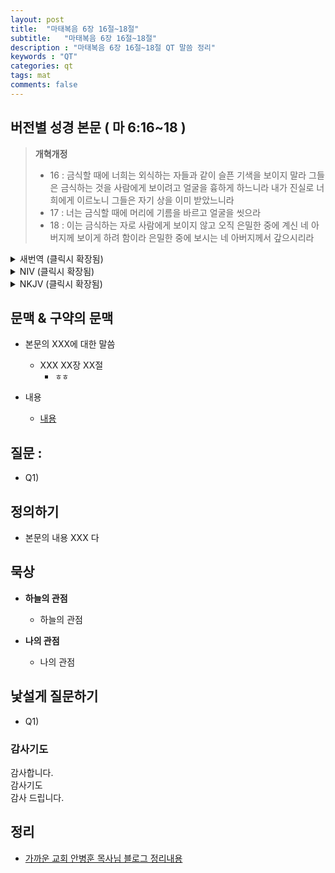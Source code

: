 ```yaml
---
layout: post
title:  "마태복음 6장 16절~18절"
subtitle:   "마태복음 6장 16절~18절"
description : "마태복음 6장 16절~18절 QT 말씀 정리"
keywords : "QT"
categories: qt
tags: mat
comments: false
---
```


## 버전별 성경 본문 ( 마 6:16~18 )

> **개혁개정**
>* 16 : 금식할 때에 너희는 외식하는 자들과 같이 슬픈 기색을 보이지 말라 그들은 금식하는 것을 사람에게 보이려고 얼굴을 흉하게 하느니라 내가 진실로 너희에게 이르노니 그들은 자기 상을 이미 받았느니라
>* 17 : 너는 금식할 때에 머리에 기름을 바르고 얼굴을 씻으라
>* 18 : 이는 금식하는 자로 사람에게 보이지 않고 오직 은밀한 중에 계신 네 아버지께 보이게 하려 함이라 은밀한 중에 보시는 네 아버지께서 갚으시리라

<details>
<summary> 새번역 (클릭시 확장됨)</summary>
<div markdown="1">

>* 16 : "너희는 금식할 때에, 위선자들과 같이 슬픈 기색을 띠지 말아라. 그들은 금식하는 것을 남에게 보이려고, 얼굴을 흉하게 한다. 내가 진정으로 너희에게 말한다. 그들은 자기네 상을 이미 받았다.
>* 17 : 너는 금식할 때에, 머리에 기름을 바르고, 낯을 씻어라.
>* 18 : 그리하여 금식하는 것을 사람들에게 드러내지 말고, 보이지 않게 숨어서 계시는 네 아버지께서 보시게 하여라. 그리하면 남모르게 숨어서 보시는 네 아버지께서 너에게 갚아 주실 것이다."
</div>
</details>

<details>
<summary> NIV (클릭시 확장됨)</summary>
<div markdown="1">

>* 16 : “When you fast, do not look somber as the hypocrites do, for they disfigure their faces to show others they are fasting. Truly I tell you, they have received their reward in full.
>* 17 : But when you fast, put oil on your head and wash your face,
>* 18 : so that it will not be obvious to others that you are fasting, but only to your Father, who is unseen; and your Father, who sees what is done in secret, will reward you.

</div>
</details>

<details>
<summary> NKJV (클릭시 확장됨)</summary>
<div markdown="1">

>* 16 : “Moreover, when you fast, do not be like the hypocrites, with a sad countenance. For they disfigure their faces that they may appear to men to be fasting. Assuredly, I say to you, they have their reward.
>* 17 : But you, when you fast, anoint your head and wash your face,
>* 18 : so that you do not appear to men to be fasting, but to your Father who is in the secret place; and your Father who sees in secret will reward you openly.

</div>
</details>

## 문맥 & 구약의 문맥 

* 본문의 XXX에 대한 말씀
    - XXX XX장 XX절
        * `ㅎㅎ` 

* 내용 
    - [내용](링크) 

## 질문 :

* Q1) 

## 정의하기

* 본문의 내용 XXX 다

## 묵상

* **하늘의 관점**  
    - 하늘의 관점
  
* **나의 관점**
    - 나의 관점

## 낯설게 질문하기

* Q1) 

### 감사기도

감사합니다.  
감사기도  
감사 드립니다.  

## 정리
* [가까운 교회 안병훈 목사님 블로그 정리내용](https://blog.naver.com/tolerance2018)



